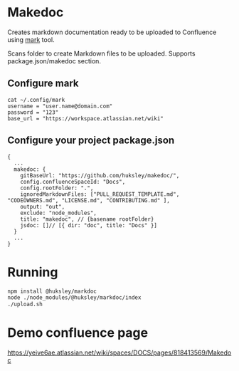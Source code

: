# Makedoc

Creates markdown documentation ready to be uploaded to Confluence using [mark](https://github.com/kovetskiy/mark) tool.

Scans folder to create Markdown files to be uploaded.
Supports package.json/makedoc section.

## Configure mark

```
cat ~/.config/mark
username = "user.name@domain.com" 
password = "123"
base_url = "https://workspace.atlassian.net/wiki"
```

## Configure your project package.json

```
{
  ...
  makedoc: {
    gitBaseUrl: "https://github.com/huksley/makedoc/",
    config.confluenceSpaceId: "Docs", 
    config.rootFolder: ".",
    ignoredMarkdownFiles: ["PULL_REQUEST_TEMPLATE.md", "CODEOWNERS.md", "LICENSE.md", "CONTRIBUTING.md" ],
    output: "out",
    exclude: "node_modules",
    title: "makedoc", // {basename rootFolder}
    jsdoc: []// [{ dir: "doc", title: "Docs" }]
  }
  ...
}
```

# Running

```sh
npm install @huksley/markdoc
node ./node_modules/@huksley/markdoc/index
./upload.sh
```

# Demo confluence page

https://yeive6ae.atlassian.net/wiki/spaces/DOCS/pages/818413569/Makedoc


